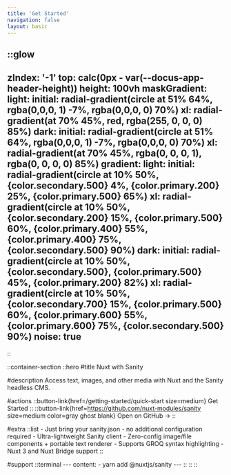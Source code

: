```yaml
---
title: 'Get Started'
navigation: false
layout: basic
---
```


::glow
---
zIndex: '-1'
top: calc(0px - var(--docus-app-header-height))
height: 100vh
maskGradient:
  light:
    initial: radial-gradient(circle at 51% 64%, rgba(0,0,0, 1) -7%, rgba(0,0,0, 0) 70%)
    xl: radial-gradient(at 70% 45%, red, rgba(255, 0, 0, 0) 85%)
  dark:
    initial: radial-gradient(circle at 51% 64%, rgba(0,0,0, 1) -7%, rgba(0,0,0, 0) 70%)
    xl: radial-gradient(at 70% 45%, rgba(0, 0, 0, 1), rgba(0, 0, 0, 0) 85%)
gradient:
  light:
    initial: radial-gradient(circle at 10% 50%, {color.secondary.500} 4%, {color.primary.200} 25%, {color.primary.500} 65%)
    xl: radial-gradient(circle at 10% 50%, {color.secondary.200} 15%, {color.primary.500} 60%, {color.primary.400} 55%, {color.primary.400} 75%, {color.secondary.500} 90%)
  dark:
    initial: radial-gradient(circle at 10% 50%, {color.secondary.500}, {color.primary.500} 45%, {color.primary.200} 82%)
    xl: radial-gradient(circle at 10% 50%, {color.secondary.700} 15%, {color.primary.500} 60%, {color.primary.600} 55%, {color.primary.600} 75%, {color.secondary.500} 90%)
noise: true
---
::

::container-section
  ::hero
  #title
  Nuxt with Sanity

  #description
  Access text, images, and other media with Nuxt and the Sanity headless CMS.

  #actions
    ::button-link{href=/getting-started/quick-start size=medium}
    Get Started
    ::
    ::button-link{href=https://github.com/nuxt-modules/sanity size=medium color=gray ghost blank}
    Open on GitHub →
    ::
  
  #extra
    ::list
    - Just bring your sanity.json - no additional configuration required
    - Ultra-lightweight Sanity client
    - Zero-config image/file components + portable text renderer
    - Supports GROQ syntax highlighting
    - Nuxt 3 and Nuxt Bridge support
    ::

  #support
    ::terminal
    ---
    content:
    - yarn add @nuxtjs/sanity
    ---
    ::
  ::
::
